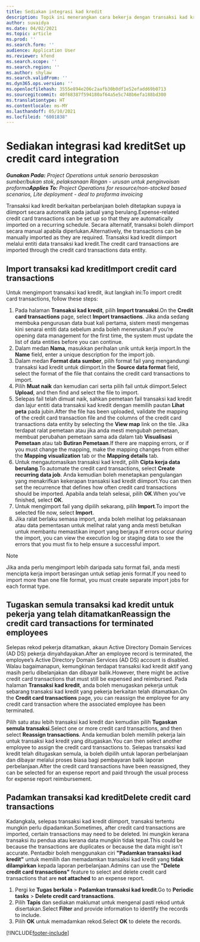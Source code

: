 ```yaml
---
title: Sediakan integrasi kad kredit
description: Topik ini menerangkan cara bekerja dengan transaksi kad kredit berkaitan perbelanjaan.
author: suvaidya
ms.date: 04/02/2021
ms.topic: article
ms.prod: ''
ms.search.form: ''
audience: Application User
ms.reviewer: kfend
ms.search.scope: ''
ms.search.region: ''
ms.author: shylaw
ms.search.validFrom: ''
ms.dyn365.ops.version: ''
ms.openlocfilehash: 3555e894e206c2aafb30b0df1e52efadd69b0713
ms.sourcegitcommit: 40f68387f594180af64a5e5c748b6efa188bd300
ms.translationtype: HT
ms.contentlocale: ms-MY
ms.lasthandoff: 05/10/2021
ms.locfileid: "6001838"
---
```

# <a name="set-up-credit-card-integration"></a><span data-ttu-id="63a53-103">Sediakan integrasi kad kredit</span><span class="sxs-lookup"><span data-stu-id="63a53-103">Set up credit card integration</span></span>

<span data-ttu-id="63a53-104">_**Gunakan Pada:** Project Operations untuk senario berasaskan sumber/bukan stok, pelaksanaan Ringan - urusan untuk penginvoisan proforma_</span><span class="sxs-lookup"><span data-stu-id="63a53-104">_**Applies To:** Project Operations for resource/non-stocked based scenarios, Lite deployment - deal to proforma invoicing_</span></span>

<span data-ttu-id="63a53-105">Transaksi kad kredit berkaitan perbelanjaan boleh ditetapkan supaya ia diimport secara automatik pada jadual yang berulang.</span><span class="sxs-lookup"><span data-stu-id="63a53-105">Expense-related credit card transactions can be set up so that they are automatically imported on a recurring schedule.</span></span> <span data-ttu-id="63a53-106">Secara alternatif, transaksi boleh diimport secara manual apabila diperlukan.</span><span class="sxs-lookup"><span data-stu-id="63a53-106">Alternatively, the transactions can be manually imported as they are required.</span></span> <span data-ttu-id="63a53-107">Transaksi kad kredit diimport melalui entiti data transaksi kad kredit.</span><span class="sxs-lookup"><span data-stu-id="63a53-107">The credit card transactions are imported through the credit card transactions data entity.</span></span>

## <a name="import-credit-card-transactions"></a><span data-ttu-id="63a53-108">Import transaksi kad kredit</span><span class="sxs-lookup"><span data-stu-id="63a53-108">Import credit card transactions</span></span>

<span data-ttu-id="63a53-109">Untuk mengimport transaksi kad kredit, ikut langkah ini:</span><span class="sxs-lookup"><span data-stu-id="63a53-109">To import credit card transactions, follow these steps:</span></span>

1. <span data-ttu-id="63a53-110">Pada halaman **Transaksi kad kredit**, pilih **Import transaksi**.</span><span class="sxs-lookup"><span data-stu-id="63a53-110">On the **Credit card transactions** page, select **Import transactions**.</span></span> <span data-ttu-id="63a53-111">Jika anda sedang membuka pengurusan data buat kali pertama, sistem mesti mengemas kini senarai entiti data sebelum anda boleh meneruskan.</span><span class="sxs-lookup"><span data-stu-id="63a53-111">If you’re opening data management for the first time, the system must update the list of data entities before you can continue.</span></span>
2. <span data-ttu-id="63a53-112">Dalam medan **Nama**, masukkan perihalan unik untuk kerja import.</span><span class="sxs-lookup"><span data-stu-id="63a53-112">In the **Name** field, enter a unique description for the import job.</span></span>
3. <span data-ttu-id="63a53-113">Dalam medan **Format data sumber**, pilih format fail yang mengandungi transaksi kad kredit untuk diimport.</span><span class="sxs-lookup"><span data-stu-id="63a53-113">In the **Source data format** field, select the format of the file that contains the credit card transactions to import.</span></span>
4. <span data-ttu-id="63a53-114">Pilih **Muat naik** dan kemudian cari serta pilih fail untuk diimport.</span><span class="sxs-lookup"><span data-stu-id="63a53-114">Select **Upload**, and then find and select the file to import.</span></span>
5. <span data-ttu-id="63a53-115">Selepas fail telah dimuat naik, sahkan pemetaan fail transaksi kad kredit dan lajur entiti data transaksi kad kredit dengan memilih pautan **Lihat peta** pada jubin.</span><span class="sxs-lookup"><span data-stu-id="63a53-115">After the file has been uploaded, validate the mapping of the credit card transaction file and the columns of the credit card transactions data entity by selecting the **View map** link on the tile.</span></span> <span data-ttu-id="63a53-116">Jika terdapat ralat pemetaan atau jika anda mesti mengubah pemetaan, membuat perubahan pemetaan sama ada dalam tab **Visualisasi Pemetaan** atau tab **Butiran Pemetaan**.</span><span class="sxs-lookup"><span data-stu-id="63a53-116">If there are mapping errors, or if you must change the mapping, make the mapping changes from either the **Mapping visualization** tab or the **Mapping details** tab.</span></span>
6. <span data-ttu-id="63a53-117">Untuk mengautomasikan transaksi kad kredit, pilih **Cipta kerja data berulang**.</span><span class="sxs-lookup"><span data-stu-id="63a53-117">To automate the credit card transactions, select **Create recurring data job**.</span></span> <span data-ttu-id="63a53-118">Anda kemudian boleh menetapkan pengulangan yang menakrifkan kekerapan transaksi kad kredit diimport.</span><span class="sxs-lookup"><span data-stu-id="63a53-118">You can then set the recurrence that defines how often credit card transactions should be imported.</span></span> <span data-ttu-id="63a53-119">Apabila anda telah selesai, pilih **OK**.</span><span class="sxs-lookup"><span data-stu-id="63a53-119">When you’ve finished, select **OK**.</span></span>
7. <span data-ttu-id="63a53-120">Untuk mengimport fail yang dipilih sekarang, pilih **Import**.</span><span class="sxs-lookup"><span data-stu-id="63a53-120">To import the selected file now, select **Import**.</span></span>
8. <span data-ttu-id="63a53-121">Jika ralat berlaku semasa import, anda boleh melihat log pelaksanaan atau data pementasan untuk melihat ralat yang anda mesti betulkan untuk membantu memastikan import yang berjaya.</span><span class="sxs-lookup"><span data-stu-id="63a53-121">If errors occur during the import, you can view the execution log or staging data to see the errors that you must fix to help ensure a successful import.</span></span>

> [!NOTE]
> <span data-ttu-id="63a53-122">Jika anda perlu mengimport lebih daripada satu format fail, anda mesti mencipta kerja import berasingan untuk setiap jenis format.</span><span class="sxs-lookup"><span data-stu-id="63a53-122">If you need to import more than one file format, you must create separate import jobs for each format type.</span></span>

## <a name="reassign-the-credit-card-transactions-for-terminated-employees"></a><span data-ttu-id="63a53-123">Tugaskan semula transaksi kad kredit untuk pekerja yang telah ditamatkan</span><span class="sxs-lookup"><span data-stu-id="63a53-123">Reassign the credit card transactions for terminated employees</span></span>

<span data-ttu-id="63a53-124">Selepas rekod pekerja ditamatkan, akaun Active Directory Domain Services (AD DS) pekerja dinyahdayakan.</span><span class="sxs-lookup"><span data-stu-id="63a53-124">After an employee record is terminated, the employee’s Active Directory Domain Services (AD DS) account is disabled.</span></span> <span data-ttu-id="63a53-125">Walau bagaimanapun, kemungkinan terdapat transaksi kad kredit aktif yang masih perlu dibelanjakan dan dibayar balik.</span><span class="sxs-lookup"><span data-stu-id="63a53-125">However, there might be active credit card transactions that must still be expensed and reimbursed.</span></span> <span data-ttu-id="63a53-126">Pada halaman **Transaksi kad kredit**, anda boleh menugaskan pekerja untuk sebarang transaksi kad kredit yang pekerja berkaitan telah ditamatkan.</span><span class="sxs-lookup"><span data-stu-id="63a53-126">On the **Credit card transactions** page, you can reassign the employee for any credit card transaction where the associated employee has been terminated.</span></span>

<span data-ttu-id="63a53-127">Pilih satu atau lebih transaksi kad kredit dan kemudian pilih **Tugaskan semula transaksi**.</span><span class="sxs-lookup"><span data-stu-id="63a53-127">Select one or more credit card transactions, and then select **Reassign transactions**.</span></span> <span data-ttu-id="63a53-128">Anda kemudian boleh memilih pekerja lain untuk transaksi kad kredit yang ditugaskan.</span><span class="sxs-lookup"><span data-stu-id="63a53-128">You can then select another employee to assign the credit card transactions to.</span></span> <span data-ttu-id="63a53-129">Selepas transaksi kad kredit telah ditugaskan semula, ia boleh dipilih untuk laporan perbelanjaan dan dibayar melalui proses biasa bagi pembayaran balik laporan perbelanjaan.</span><span class="sxs-lookup"><span data-stu-id="63a53-129">After the credit card transactions have been reassigned, they can be selected for an expense report and paid through the usual process for expense report reimbursement.</span></span>

## <a name="delete-credit-card-transactions"></a><span data-ttu-id="63a53-130">Padamkan transaksi kad kredit</span><span class="sxs-lookup"><span data-stu-id="63a53-130">Delete credit card transactions</span></span> 

<span data-ttu-id="63a53-131">Kadangkala, selepas transaksi kad kredit diimport, transaksi tertentu mungkin perlu dipadamkan.</span><span class="sxs-lookup"><span data-stu-id="63a53-131">Sometimes, after credit card transactions are imported, certain transactions may need to be deleted.</span></span> <span data-ttu-id="63a53-132">Ini mungkin kerana transaksi itu pendua atau kerana data mungkin tidak tepat.</span><span class="sxs-lookup"><span data-stu-id="63a53-132">This could be because the transactions are duplicates or because the data might isn't accurate.</span></span> <span data-ttu-id="63a53-133">Pentadbir boleh menggunakan ciri **"Padamkan transaksi kad kredit"** untuk memilih dan memadamkan transaksi kad kredit yang **tidak dilampirkan** kepada laporan perbelanjaan.</span><span class="sxs-lookup"><span data-stu-id="63a53-133">Admins can use the **"Delete credit card transactions"** feature to select and delete credit card transactions that are **not attached** to an expense report.</span></span> 

1. <span data-ttu-id="63a53-134">Pergi ke **Tugas berkala** > **Padamkan transaksi kad kredit**.</span><span class="sxs-lookup"><span data-stu-id="63a53-134">Go to **Periodic tasks** > **Delete credit card transactions**.</span></span>
2. <span data-ttu-id="63a53-135">Pilih **Tapis** dan sediakan maklumat untuk mengenal pasti rekod untuk disertakan.</span><span class="sxs-lookup"><span data-stu-id="63a53-135">Select **Filter** and provide information to identify the records to include.</span></span>
3. <span data-ttu-id="63a53-136">Pilih **OK** untuk memadamkan rekod.</span><span class="sxs-lookup"><span data-stu-id="63a53-136">Select **OK** to delete the records.</span></span> 

[!INCLUDE[footer-include](../includes/footer-banner.md)]
